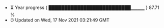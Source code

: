 - ⏳ Year progress { ██████████████████████████▁▁▁▁ } 87.71 %
- ⏰ Updated on Wed, 17 Nov 2021 03:21:49 GMT

